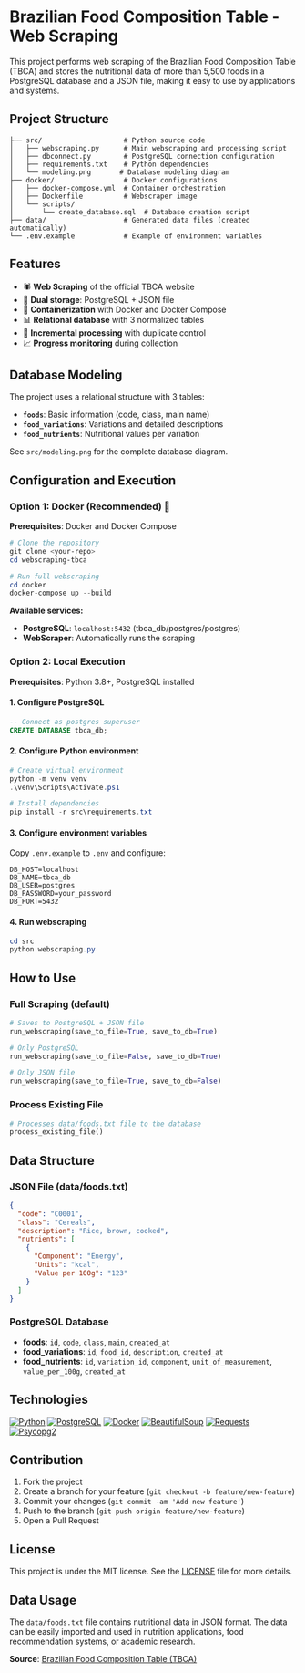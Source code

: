# Brazilian Food Composition Table - Web Scraping

This project performs web scraping of the Brazilian Food Composition Table (TBCA) and stores the nutritional data of more than 5,500 foods in a PostgreSQL database and a JSON file, making it easy to use by applications and systems.

## Project Structure

```
├── src/                    # Python source code
│   ├── webscraping.py      # Main webscraping and processing script
│   ├── dbconnect.py        # PostgreSQL connection configuration
│   ├── requirements.txt    # Python dependencies
│   └── modeling.png       # Database modeling diagram
├── docker/                 # Docker configurations
│   ├── docker-compose.yml  # Container orchestration
│   ├── Dockerfile          # Webscraper image
│   └── scripts/
│       └── create_database.sql  # Database creation script
├── data/                   # Generated data files (created automatically)
└── .env.example            # Example of environment variables
```

## Features

- 🕷️ **Web Scraping** of the official TBCA website
- 💾 **Dual storage**: PostgreSQL + JSON file
- 🐳 **Containerization** with Docker and Docker Compose
- 📊 **Relational database** with 3 normalized tables
- 🔄 **Incremental processing** with duplicate control
- 📈 **Progress monitoring** during collection

## Database Modeling

The project uses a relational structure with 3 tables:

- **`foods`**: Basic information (code, class, main name)
- **`food_variations`**: Variations and detailed descriptions
- **`food_nutrients`**: Nutritional values per variation

See `src/modeling.png` for the complete database diagram.

## Configuration and Execution

### Option 1: Docker (Recommended) 🐳

**Prerequisites**: Docker and Docker Compose

```powershell
# Clone the repository
git clone <your-repo>
cd webscraping-tbca

# Run full webscraping
cd docker
docker-compose up --build
```

**Available services:**

- **PostgreSQL**: `localhost:5432` (tbca_db/postgres/postgres)
- **WebScraper**: Automatically runs the scraping

### Option 2: Local Execution

**Prerequisites**: Python 3.8+, PostgreSQL installed

#### 1. Configure PostgreSQL

```sql
-- Connect as postgres superuser
CREATE DATABASE tbca_db;
```

#### 2. Configure Python environment

```powershell
# Create virtual environment
python -m venv venv
.\venv\Scripts\Activate.ps1

# Install dependencies
pip install -r src\requirements.txt
```

#### 3. Configure environment variables

Copy `.env.example` to `.env` and configure:

```env
DB_HOST=localhost
DB_NAME=tbca_db
DB_USER=postgres
DB_PASSWORD=your_password
DB_PORT=5432
```

#### 4. Run webscraping

```powershell
cd src
python webscraping.py
```

## How to Use

### Full Scraping (default)

```python
# Saves to PostgreSQL + JSON file
run_webscraping(save_to_file=True, save_to_db=True)

# Only PostgreSQL
run_webscraping(save_to_file=False, save_to_db=True)

# Only JSON file
run_webscraping(save_to_file=True, save_to_db=False)
```

### Process Existing File

```python
# Processes data/foods.txt file to the database
process_existing_file()
```

## Data Structure

### JSON File (data/foods.txt)

```json
{
  "code": "C0001",
  "class": "Cereals",
  "description": "Rice, brown, cooked",
  "nutrients": [
    {
      "Component": "Energy",
      "Units": "kcal",
      "Value per 100g": "123"
    }
  ]
}
```

### PostgreSQL Database

- **foods**: `id`, `code`, `class`, `main`, `created_at`
- **food_variations**: `id`, `food_id`, `description`, `created_at`
- **food_nutrients**: `id`, `variation_id`, `component`, `unit_of_measurement`, `value_per_100g`, `created_at`

## Technologies

[![Python](https://img.shields.io/badge/Python-3.8+-blue)](https://www.python.org/)
[![PostgreSQL](https://img.shields.io/badge/PostgreSQL-15-blue)](https://www.postgresql.org/)
[![Docker](https://img.shields.io/badge/Docker-latest-blue)](https://www.docker.com/)
[![BeautifulSoup](https://img.shields.io/badge/BeautifulSoup-4.12.2-brightgreen)](https://pypi.org/project/beautifulsoup4/)
[![Requests](https://img.shields.io/badge/Requests-2.31.0-brightgreen)](https://pypi.org/project/requests/)
[![Psycopg2](https://img.shields.io/badge/Psycopg2-2.9.7-brightgreen)](https://pypi.org/project/psycopg2/)

## Contribution

1. Fork the project
2. Create a branch for your feature (`git checkout -b feature/new-feature`)
3. Commit your changes (`git commit -am 'Add new feature'`)
4. Push to the branch (`git push origin feature/new-feature`)
5. Open a Pull Request

## License

This project is under the MIT license. See the [LICENSE](LICENSE) file for more details.

## Data Usage

The `data/foods.txt` file contains nutritional data in JSON format. The data can be easily imported and used in nutrition applications, food recommendation systems, or academic research.

**Source**: [Brazilian Food Composition Table (TBCA)](http://www.tbca.net.br/)